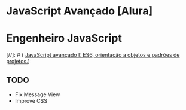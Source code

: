# JavaScript Avançado [Alura]

# Engenheiro JavaScript
[//]: # ( [JavaScript avançado I: ES6, orientação a objetos e padrões de projetos.](https://cursos.alura.com.br/course/javascript-es6-orientacao-a-objetos-parte-1))

## TODO
- Fix Message View 
- Improve CSS

